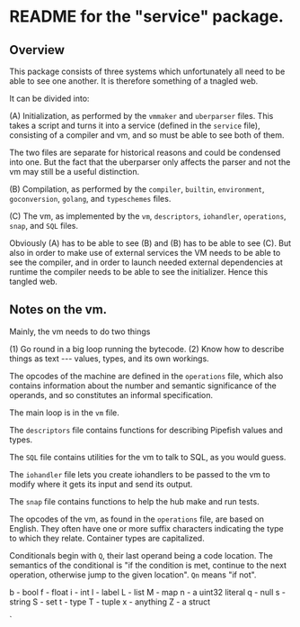 # README for the "service" package.

## Overview

This package consists of three systems which unfortunately all need to be able to see one another. It is therefore something of a tnagled web.

It can be divided into:

(A) Initialization, as performed by the `vmmaker` and `uberparser` files. This takes a script and turns it into a service (defined in the `service` file), consisting of a compiler and vm, and so must be able to see both of them.

The two files are separate for historical reasons and could be condensed into one. But the fact that the uberparser only affects the parser and not the vm may still be a useful distinction.

(B) Compilation, as performed by the `compiler`, `builtin`, `environment`, `goconversion`, `golang`, and `typeschemes` files.

(C) The vm, as implemented by the `vm`, `descriptors`, `iohandler`, `operations`, `snap`, and `SQL` files.

Obviously (A) has to be able to see (B) and (B) has to be able to see (C). But also in order to make use of external services the VM needs to be able to see the compiler, and in order to launch needed external dependencies at runtime the compiler needs to be able to see the initializer. Hence this tangled web.

## Notes on the vm.

Mainly, the vm needs to do two things

(1) Go round in a big loop running the bytecode.
(2) Know how to describe things as text --- values, types, and its own workings.

The opcodes of the machine are defined in the `operations` file, which also contains information about the number and semantic significance of the operands, and so constitutes an informal specification.

The main loop is in the `vm` file.

The `descriptors` file contains functions for describing Pipefish values and types.

The `SQL` file contains utilities for the vm to talk to SQL, as you would guess.

The `iohandler` file lets you create iohandlers to be passed to the vm to modify where it gets its input and send its output.

The `snap` file contains functions to help the hub make and run tests.

The opcodes of the vm, as found in the `operations` file, are based on English. They often have one or more suffix characters indicating the type to which they relate. Container types are capitalized.

Conditionals begin with `Q`, their last operand being a code location. The semantics of the conditional is "if the condition is met, continue to the next operation, otherwise jump to the given location". `Qn` means "if not".

b - bool
f - float
i - int
l - label
L - list
M - map
n - a uint32 literal
q - null
s - string
S - set
t - type
T - tuple
x - anything
Z - a struct



`